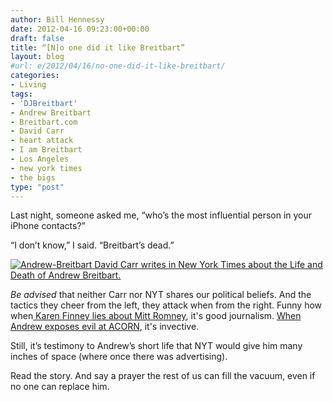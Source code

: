 ```yaml
---
author: Bill Hennessy
date: 2012-04-16 09:23:00+00:00
draft: false
title: “[N]o one did it like Breitbart”
layout: blog
#url: e/2012/04/16/no-one-did-it-like-breitbart/
categories:
- Living
tags:
- 'DJBreitbart'
- Andrew Breitbart
- Breitbart.com
- David Carr
- heart attack
- I am Breitbart
- Los Angeles
- new york times
- the bigs
type: "post"
---
```


Last night, someone asked me, “who’s the most influential person in your iPhone contacts?”

“I don’t know,” I said. “Breitbart’s dead.”

[![Andrew-Breitbart](https://ludicrite.files.wordpress.com/2012/04/andrew-breitbart_thumb.jpg)
](https://ludicrite.files.wordpress.com/2012/04/andrew-breitbart.jpg)[David Carr writes in New York Times about the Life and Death of Andrew Breitbart.](https://www.nytimes.com/2012/04/15/fashion/the-life-and-death-of-andrew-breitbart.html?_r=1&pagewanted=all)

_Be advised_ that neither Carr nor NYT shares our political beliefs. And the tactics they cheer from the left, they attack when from the right. Funny how when[ Karen Finney lies about Mitt Romney](https://newsbusters.org/blogs/noel-sheppard/2012/04/13/msnbc-political-analyst-romney-wants-go-back-time-when-women-and-blac), it's good journalism. [When Andrew exposes evil at ACORN](https://www.frugal-cafe.com/public_html/frugal-blog/frugal-cafe-blogzone/2009/09/10/acorn-child-prostitution-story-hits-national-fox-news-breitbarts-new-political-site-big-government-creating-big-waves-video/), it's invective.

Still, it’s testimony to Andrew’s short life that NYT would give him many inches of space (where once there was advertising).

Read the story. And say a prayer the rest of us can fill the vacuum, even if no one can replace him.
